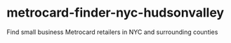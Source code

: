 # metrocard-finder-nyc-hudsonvalley
Find small business Metrocard retailers in NYC and surrounding counties 
